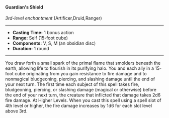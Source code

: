 #### Guardian's Shield
*3rd-level enchantment* (Artificer,Druid,Ranger)
___
- **Casting Time:** 1 bonus action
- **Range:** Self (15-foot cube)
- **Components:** V, S, M (an obsidian disc)
- **Duration:** 1 round
---
You draw forth a small spark of the primal flame
that smolders beneath the earth, allowing life to
flourish in its purifying halo. You and each ally in a
15-foot cube originating from you gain resistance to
fire damage and to nonmagical bludgeoning,
piercing, and slashing damage until the end of your
next turn. The first time each subject of this spell
takes fire, bludgeoning, piercing, or slashing
damage (magical or otherwise) before the end of
your next turn, the creature that inflicted that
damage takes 2d6 fire damage.
At Higher Levels. When you cast this spell
using a spell slot of 4th level or higher, the fire
damage increases by 1d6 for each slot level above
3rd.
